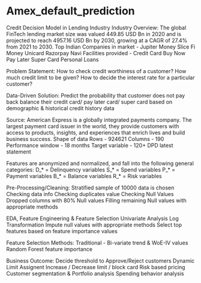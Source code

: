 # Amex_default_prediction
Credit Decision Model in Lending Industry
Industry Overview:
The global FinTech lending market size was valued 449.85 USD Bn in 2020 and is projected to reach 4957.16 USD Bn by 2030, growing at a CAGR of 27.4% from 2021 to 2030.
Top Indian Companies in market - 
Jupiter Money
          Slice
          Fi Money
          Unicard
          Razorpay
          Navi
Facilities provided - 
          Credit Card
          Buy Now Pay Later
          Super Card
          Personal Loans
          
Problem Statement:
How to check credit worthiness of a customer?
How much credit limit to be given?
How to decide the interest rate for a particular customer?

Data-Driven Solution: 
Predict the probability that customer does not pay back balance their credit card/ pay later card/ super card based on demographic & historical credit history data

Source:
American Express is a globally integrated payments company. The largest payment card issuer in the world, they provide customers with access to products, insights, and experiences that enrich lives and build business success.
Shape of data 
Rows - 924621
Columns - 190
Performance window - 18 months
Target variable - 120+ DPD latest statement

Features are anonymized and normalized, and fall into the following general categories:
    D_* = Delinquency variables
    S_* = Spend variables
    P_* = Payment variables
    B_* = Balance variables
    R_* = Risk variables

Pre-Processing/Cleaning:
Stratified sample of 10000 data is chosen
Checking data info
Checking duplicates value
Checking Null Values
Dropped columns with 80% Null values
Filling remaining Null values with appropriate methods

EDA, Feature Engineering & Feature Selection
    Univariate Analysis
    Log Transformation
    Impute null values with appropriate methods
    Select top features based on feature importance values
    
Feature Selection Methods:
    Traditional - Bi-variate trend & WoE-IV values
    Random Forest feature importance
 
Business Outcome:
    Decide threshold to Approve/Reject customers
    Dynamic Limit Assignent
    Increase / Decrease limit / block card 
    Risk based pricing
    Customer segmentation & Portfolio analysis
    Spending behavior analysis


